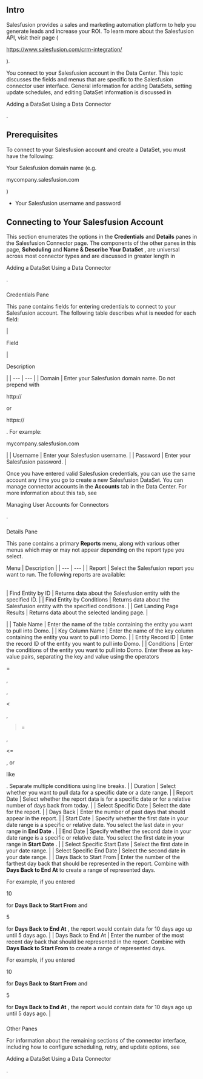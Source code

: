 

Intro
-------

Salesfusion provides a sales and marketing automation platform to help you generate leads and increase your ROI. To learn more about the Salesfusion API, visit their page (

https://www.salesfusion.com/crm-integration/

).


 You connect to your Salesfusion account in the Data Center. This topic discusses the fields and menus that are specific to the Salesfusion connector user interface. General information for adding DataSets, setting update schedules, and editing DataSet information is discussed in

Adding a DataSet Using a Data Connector

.


 Prerequisites
---------------

To connect to your Salesfusion account and create a DataSet, you must have the following:

 Your Salesfusion domain name (e.g.

mycompany.salesfusion.com

)
* Your Salesfusion username and password

Connecting to Your Salesfusion Account
----------------------------------------


 This section enumerates the options in the
 **Credentials**
 and
 **Details**
 panes in the Salesfusion Connector page. The components of the other panes in this page,
 **Scheduling**
 and
 **Name & Describe Your DataSet**
 , are universal across most connector types and are discussed in greater length in

Adding a DataSet Using a Data Connector

.


###

Credentials Pane


 This pane contains fields for entering credentials to connect to your Salesfusion account. The following table describes what is needed for each field:


|

Field

|

Description

|
| --- | --- |
|
 Domain
  |
 Enter your Salesfusion domain name. Do not prepend with

http://

or

https://

. For example:

mycompany.salesfusion.com

|
|
 Username
  |
 Enter your Salesfusion username.
  |
|
 Password
  |
 Enter your Salesfusion password.
  |


 Once you have entered valid Salesfusion credentials, you can use the same account any time you go to create a new Salesfusion DataSet. You can manage connector accounts in the
 **Accounts**
 tab in the Data Center. For more information about this tab, see

Managing User Accounts for Connectors

.


###
 Details Pane

This pane contains a primary
 **Reports**
 menu, along with various other menus which may or may not appear depending on the report type you select.


 Menu
  |
 Description
  |
| --- | --- |
|
 Report
  |
 Select the Salesfusion report you want to run. The following reports are available:


|  |  |
| --- | --- |
|
 Find Entity by ID
  |
 Returns data about the Salesfusion entity with the specified ID.
  |
|
 Find Entity by Conditions
  |
 Returns data about the Salesfusion entity with the specified conditions.
  |
|
 Get Landing Page Results
  |
 Returns data about the selected landing page.
  |

|
|
 Table Name
  |
 Enter the name of the table containing the entity you want to pull into Domo.
  |
|
 Key Column Name
  |
 Enter the name of the key column containing the entity you want to pull into Domo.
  |
|
 Entity Record ID
  |
 Enter the record ID of the entity you want to pull into Domo.
  |
|
 Conditions
  |
 Enter the conditions of the entity you want to pull into Domo. Enter these as key-value pairs, separating the key and value using the operators

=

,

>

,

<

,

>=

,

<=

, or

like

. Separate multiple conditions using line breaks.
  |
|
 Duration
  |
 Select whether you want to pull data for a specific date or a date range.
  |
|
 Report Date
  |
 Select whether the report data is for a specific date or for a relative number of days back from today.
  |
|
 Select Specific Date
  |
 Select the date for the report.
  |
|
 Days Back
  |
 Enter the number of past days that should appear in the report.
  |
|
 Start Date
  |
 Specify whether the first date in your date range is a specific or relative date. You select the last date in your range in
 **End Date**
 .
  |
|
 End Date
  |
 Specify whether the second date in your date range is a specific or relative date. You select the first date in your range in
 **Start Date**
 .
  |
|
 Select Specific Start Date
  |
 Select the first date in your date range.
  |
|
 Select Specific End Date
  |
 Select the second date in your date range.
  |
|
 Days Back to Start From
  |
 Enter the number of the farthest day back that should be represented in the report. Combine with
 **Days Back to End At**
 to create a range of represented days.


 For example, if you entered

10

for
 **Days Back to Start From**
 and

5

for
 **Days Back to End At**
 , the report would contain data for 10 days ago up until 5 days ago.
  |
|
 Days Back to End At
  |
 Enter the number of the most recent day back that should be represented in the report. Combine with
 **Days Back to Start From**
 to create a range of represented days.


 For example, if you entered

10

for
 **Days Back to Start From**
 and

5

for
 **Days Back to End At**
 , the report would contain data for 10 days ago up until 5 days ago.
  |


###
 Other Panes

For information about the remaining sections of the connector interface, including how to configure scheduling, retry, and update options, see

Adding a DataSet Using a Data Connector

.

